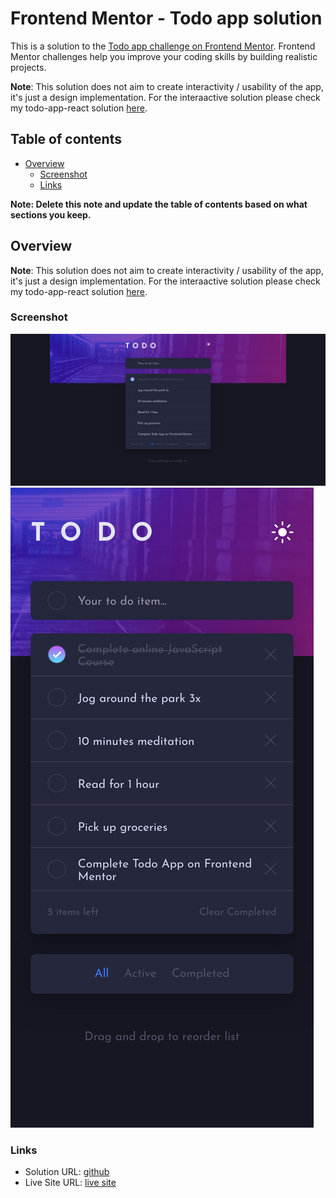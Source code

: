 # Frontend Mentor - Todo app solution

This is a solution to the [Todo app challenge on Frontend Mentor](https://www.frontendmentor.io/challenges/todo-app-Su1_KokOW). Frontend Mentor challenges help you improve your coding skills by building realistic projects.

**Note**: This solution does not aim to create interactivity / usability of the app, it's just a design implementation. For the interaactive solution please check my todo-app-react solution [here](https://github.com/mihai2537/todo-app-react).

## Table of contents

- [Overview](#overview)
  - [Screenshot](#screenshot)
  - [Links](#links)

**Note: Delete this note and update the table of contents based on what sections you keep.**

## Overview

**Note**: This solution does not aim to create interactivity / usability of the app, it's just a design implementation. For the interaactive solution please check my todo-app-react solution [here](https://github.com/mihai2537/todo-app-react).

### Screenshot

![](./screenshot.png)
![](./screenshot-mobile.png)

### Links

- Solution URL: [github](https://github.com/mihai2537/todo-app)
- Live Site URL: [live site](https://mihai2537.github.io/todo-app/)
